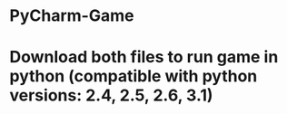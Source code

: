 # PyCharm-Game
# Download both files to run game in python (compatible with python versions: 2.4, 2.5, 2.6, 3.1)
